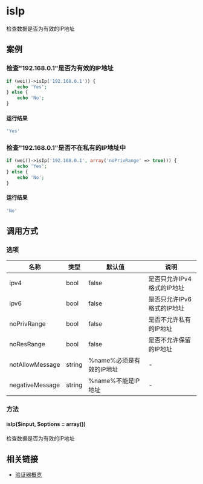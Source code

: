 isIp
====

检查数据是否为有效的IP地址

案例
----

### 检查"192.168.0.1"是否为有效的IP地址
```php
if (wei()->isIp('192.168.0.1')) {
    echo 'Yes';
} else {
    echo 'No';
}
```

#### 运行结果
```php
'Yes'
```

### 检查"192.168.0.1"是否不在私有的IP地址中
```php
if (wei()->isIp('192.168.0.1', array('noPrivRange' => true))) {
    echo 'Yes';
} else {
    echo 'No';
}
```

#### 运行结果
```php
'No'
```

调用方式
--------

### 选项

| 名称              | 类型    | 默认值                           | 说明                       |
|-------------------|---------|----------------------------------|----------------------------|
| ipv4              | bool    | false                            | 是否只允许IPv4格式的IP地址 |
| ipv6              | bool    | false                            | 是否只允许IPv6格式的IP地址 |
| noPrivRange       | bool    | false                            | 是否不允许私有的IP地址     |
| noResRange        | bool    | false                            | 是否不允许保留的IP地址     |
| notAllowMessage   | string  | %name%必须是有效的IP地址         | -                          |
| negativeMessage   | string  | %name%不能是IP地址               | -                          |

### 方法

#### isIp($input, $options = array())
检查数据是否为有效的IP地址

相关链接
--------

* [验证器概览](../book/validators.md)